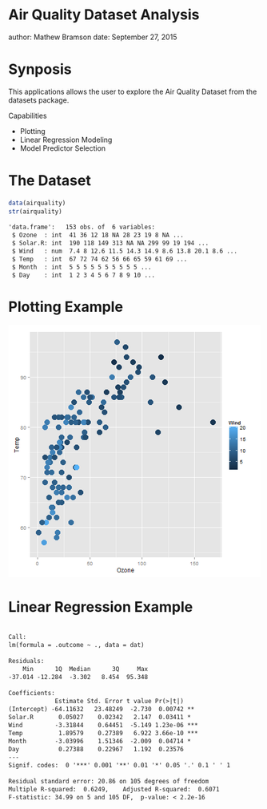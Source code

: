 Air Quality Dataset Analysis
========================================================
author: Mathew Bramson
date: September 27, 2015

Synposis
========================================================

This applications allows the user to explore the Air Quality Dataset from the datasets package.

Capabilities

- Plotting
- Linear Regression Modeling
- Model Predictor Selection

The Dataset
========================================================


```r
data(airquality)
str(airquality)
```

```
'data.frame':	153 obs. of  6 variables:
 $ Ozone  : int  41 36 12 18 NA 28 23 19 8 NA ...
 $ Solar.R: int  190 118 149 313 NA NA 299 99 19 194 ...
 $ Wind   : num  7.4 8 12.6 11.5 14.3 14.9 8.6 13.8 20.1 8.6 ...
 $ Temp   : int  67 72 74 62 56 66 65 59 61 69 ...
 $ Month  : int  5 5 5 5 5 5 5 5 5 5 ...
 $ Day    : int  1 2 3 4 5 6 7 8 9 10 ...
```

Plotting Example
========================================================

![plot of chunk unnamed-chunk-2](Presentation-figure/unnamed-chunk-2-1.png) 

Linear Regression Example
========================================================

```

Call:
lm(formula = .outcome ~ ., data = dat)

Residuals:
    Min      1Q  Median      3Q     Max 
-37.014 -12.284  -3.302   8.454  95.348 

Coefficients:
             Estimate Std. Error t value Pr(>|t|)    
(Intercept) -64.11632   23.48249  -2.730  0.00742 ** 
Solar.R       0.05027    0.02342   2.147  0.03411 *  
Wind         -3.31844    0.64451  -5.149 1.23e-06 ***
Temp          1.89579    0.27389   6.922 3.66e-10 ***
Month        -3.03996    1.51346  -2.009  0.04714 *  
Day           0.27388    0.22967   1.192  0.23576    
---
Signif. codes:  0 '***' 0.001 '**' 0.01 '*' 0.05 '.' 0.1 ' ' 1

Residual standard error: 20.86 on 105 degrees of freedom
Multiple R-squared:  0.6249,	Adjusted R-squared:  0.6071 
F-statistic: 34.99 on 5 and 105 DF,  p-value: < 2.2e-16
```

